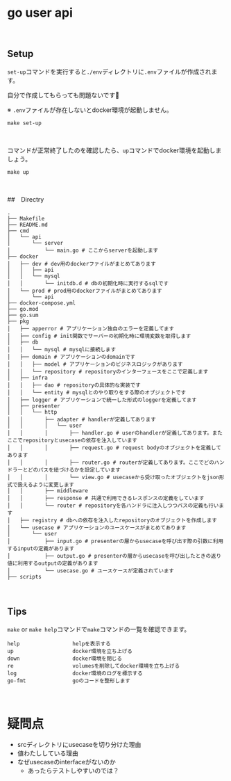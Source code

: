 # go user api

<br>

## Setup

`set-up`コマンドを実行すると`./env`ディレクトリに`.env`ファイルが作成されます。

自分で作成してもらっても問題ないです🙆

※ `.env`ファイルが存在しないとdocker環境が起動しません。

```
make set-up
```

<br>

コマンドが正常終了したのを確認したら、`up`コマンドでdocker環境を起動しましょう。

```
make up
```

<br>

##　Directry

```
.
├── Makefile
├── README.md
├── cmd
│   └── api
│       └── server
│           └── main.go # ここからserverを起動します
├── docker
│   ├── dev # dev用のdockerファイルがまとめてあります
│   │   ├── api
│   │   └── mysql
│   │       └── initdb.d # dbの初期化時に実行するsqlです
│   └── prod # prod用のdockerファイルがまとめてあります
│       └── api
├── docker-compose.yml
├── go.mod
├── go.sum
├── pkg
│   ├── apperror # アプリケーション独自のエラーを定義してます
│   ├── config # init関数でサーバーの初期化時に環境変数を取得します
│   ├── db
│   │   └── mysql # mysqlに接続します
│   ├── domain # アプリケーションのdomainです
│   │   ├── model # アプリケーションのビジネスロジックがあります
│   │   └── repository # repositoryのインターフェースをここで定義します
│   ├── infra
│   │   ├── dao # repositoryの具体的な実装です
│   │   └── entity # mysqlとのやり取りをする際のオブジェクトです
│   ├── logger # アプリケーションで統一した形式のloggerを定義してます
│   ├── presenter
│   │   └── http
│   │       ├── adapter # handlerが定義してあります
│   │       │   └── user
│   │       │       ├── handler.go # userのhandlerが定義してあります。またここでrepositoryとusecaseの依存を注入しています
│   │       │       ├── request.go # request bodyのオブジェクトを定義してあります
│   │       │       ├── router.go # routerが定義してあります。ここでどのハンドラーとどのパスを紐づけるかを設定しています
│   │       │       └── view.go # usecaseから受け取ったオブジェクトをjson形式で扱えるように変更します
│   │       ├── middleware
│   │       ├── response # 共通で利用できるレスポンスの定義をしています
│   │       └── router # repositoryを各ハンドラに注入しつつパスの定義も行います
│   ├── registry # dbへの依存を注入したrepositoryのオブジェクトを作成します
│   └── usecase # アプリケーションのユースケースがまとめてあります
│       └── user
│           ├── input.go # presenterの層からusecaseを呼び出す際の引数に利用するinputの定義があります
│           ├── output.go # presenterの層からusecaseを呼び出したときの返り値に利用するoutputの定義があります
│           └── usecase.go # ユースケースが定義されています
├── scripts
```

<br>

## Tips

`make` or `make help`コマンドで`make`コマンドの一覧を確認できます。

```
help                 helpを表示する
up                   docker環境を立ち上げる
down                 docker環境を閉じる
re                   volumesを削除してdocker環境を立ち上げる
log                  docker環境のログを標示する
go-fmt               goのコードを整形します
```

<br>

# 疑問点
- srcディレクトリにusecaseを切り分けた理由
- 値わたししている理由
- なぜusecaseのinterfaceがないのか
  - あったらテストしやすいのでは？
